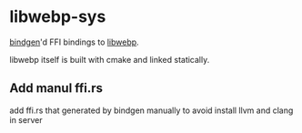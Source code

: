 # libwebp-sys

[bindgen](https://github.com/servo/rust-bindgen)'d FFI bindings to [libwebp](https://developers.google.com/speed/webp/docs/api).

libwebp itself is built with cmake and linked statically.

## Add manul ffi.rs

add ffi.rs that generated by bindgen manually to avoid install llvm and clang in server
